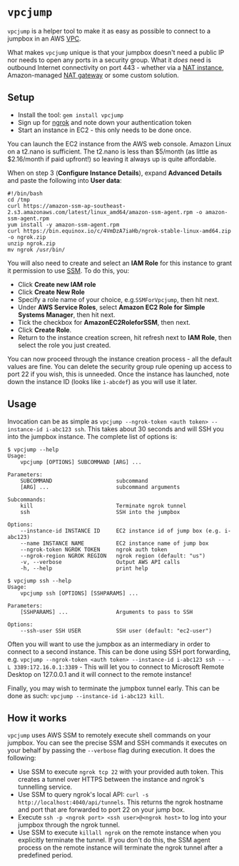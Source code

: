 # `vpcjump`

`vpcjump` is a helper tool to make it as easy as possible to connect to a jumpbox in an AWS [VPC](https://aws.amazon.com/vpc/). 

What makes `vpcjump` unique is that your jumpbox doesn't need a public IP nor needs to open any ports in a security group. What it _does_ need is outbound Internet connectivity on port 443 - whether via a [NAT instance](http://docs.aws.amazon.com/AmazonVPC/latest/UserGuide/VPC_NAT_Instance.html), Amazon-managed [NAT gateway](http://docs.aws.amazon.com/AmazonVPC/latest/UserGuide/vpc-nat-gateway.html) or some custom solution. 

## Setup

* Install the tool: `gem install vpcjump`
* Sign up for [ngrok](https://ngrok.com/) and note down your authentication token
* Start an instance in EC2 - this only needs to be done once.

You can launch the EC2 instance from the AWS web console. Amazon Linux on a t2.nano is sufficient. The t2.nano is less than $5/month (as little as $2.16/month if paid upfront!) so leaving it always up is quite affordable.

When on step 3 (**Configure Instance Details**), expand **Advanced Details** and paste the following into **User data**:

```
#!/bin/bash
cd /tmp
curl https://amazon-ssm-ap-southeast-2.s3.amazonaws.com/latest/linux_amd64/amazon-ssm-agent.rpm -o amazon-ssm-agent.rpm
yum install -y amazon-ssm-agent.rpm
curl https://bin.equinox.io/c/4VmDzA7iaHb/ngrok-stable-linux-amd64.zip -o ngrok.zip
unzip ngrok.zip
mv ngrok /usr/bin/
```

You will also need to create and select an **IAM Role** for this instance to grant it permission to use [SSM](http://docs.aws.amazon.com/ssm/latest/APIReference/Welcome.html). To do this, you:

* Click **Create new IAM role**
* Click **Create New Role**
* Specify a role name of your choice, e.g.`SSMForVpcjump`, then hit next.
* Under **AWS Service Roles**, select **Amazon EC2 Role for Simple Systems Manager**, then hit next.
* Tick the checkbox for **AmazonEC2RoleforSSM**, then next.
* Click **Create Role**.
* Return to the instance creation screen, hit refresh next to **IAM Role**, then select the role you just created.

You can now proceed through the instance creation process - all the default values are fine. You can delete the security group rule opening up access to port 22 if you wish, this is unneeded. Once the instance has launched, note down the instance ID (looks like `i-abcdef`) as you will use it later.

## Usage

Invocation can be as simple as `vpcjump --ngrok-token <auth token> --instance-id i-abc123 ssh`. This takes about 30 seconds and will SSH you into the jumpbox instance. The complete list of options is:

```
$ vpcjump --help
Usage:
    vpcjump [OPTIONS] SUBCOMMAND [ARG] ...

Parameters:
    SUBCOMMAND                    subcommand
    [ARG] ...                     subcommand arguments

Subcommands:
    kill                          Terminate ngrok tunnel
    ssh                           SSH into the jumpbox

Options:
    --instance-id INSTANCE ID     EC2 instance id of jump box (e.g. i-abc123)
    --name INSTANCE NAME          EC2 instance name of jump box
    --ngrok-token NGROK TOKEN     ngrok auth token
    --ngrok-region NGROK REGION   ngrok region (default: "us")
    -v, --verbose                 Output AWS API calls
    -h, --help                    print help
    
$ vpcjump ssh --help
Usage:
    vpcjump ssh [OPTIONS] [SSHPARAMS] ...

Parameters:
    [SSHPARAMS] ...               Arguments to pass to SSH

Options:
    --ssh-user SSH USER           SSH user (default: "ec2-user")
```

Often you will want to use the jumpbox as an intermediary in order to connect to a second instance. This can be done using SSH port forwarding, e.g. `vpcjump --ngrok-token <auth token> --instance-id i-abc123 ssh -- -L 3389:172.16.0.1:3389` - This will let you to connect to Microsoft Remote Desktop on 127.0.0.1 and it will connect to the remote instance!

Finally, you may wish to terminate the jumpbox tunnel early. This can be done as such: `vpcjump --instance-id i-abc123 kill`. 

## How it works

`vpcjump` uses AWS SSM to remotely execute shell commands on your jumpbox. You can see the precise SSM and SSH commands it executes on your behalf by passing the `--verbose` flag during execution. It does the following:

* Use SSM to execute `ngrok tcp 22` with your provided auth token. This creates a tunnel over HTTPS between the instance and ngrok's tunnelling service.
* Use SSM to query ngrok's local API: `curl -s http://localhost:4040/api/tunnels`. This returns the ngrok hostname and port that are forwarded to port 22 on your jump box.
* Execute `ssh -p <ngrok port> <ssh user>@<ngrok host>` to log into your jumpbox through the ngrok tunnel. 
* Use SSM to execute `killall ngrok` on the remote instance when you explicitly terminate the tunnel. If you don't do this, the SSM agent process on the remote instance will terminate the ngrok tunnel after a predefined period.


